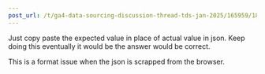 ```yaml
---
post_url: /t/ga4-data-sourcing-discussion-thread-tds-jan-2025/165959/188
---
```

Just copy paste the expected value in place of actual value in json. Keep doing this eventually it would be the answer would be correct.

This is a format issue when the json is scrapped from the browser.